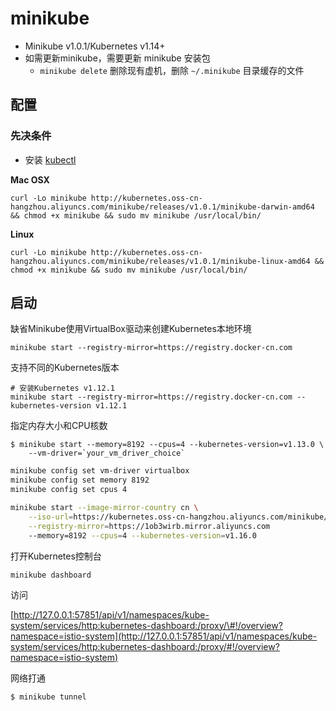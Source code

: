 # minikube

* Minikube v1.0.1/Kubernetes v1.14+
* 如需更新minikube，需要更新 minikube 安装包
  * `minikube delete` 删除现有虚机，删除 `~/.minikube` 目录缓存的文件

## 配置

### 先决条件

* 安装 [kubectl](https://kubernetes.io/docs/tasks/kubectl/install/)

**Mac OSX**

```text
curl -Lo minikube http://kubernetes.oss-cn-hangzhou.aliyuncs.com/minikube/releases/v1.0.1/minikube-darwin-amd64 && chmod +x minikube && sudo mv minikube /usr/local/bin/
```

**Linux**

```text
curl -Lo minikube http://kubernetes.oss-cn-hangzhou.aliyuncs.com/minikube/releases/v1.0.1/minikube-linux-amd64 && chmod +x minikube && sudo mv minikube /usr/local/bin/
```

## 启动

缺省Minikube使用VirtualBox驱动来创建Kubernetes本地环境

```text
minikube start --registry-mirror=https://registry.docker-cn.com
```

支持不同的Kubernetes版本

```text
# 安装Kubernetes v1.12.1
minikube start --registry-mirror=https://registry.docker-cn.com --kubernetes-version v1.12.1
```

指定内存大小和CPU核数

```text
$ minikube start --memory=8192 --cpus=4 --kubernetes-version=v1.13.0 \
    --vm-driver=`your_vm_driver_choice`
```

```bash
minikube config set vm-driver virtualbox
minikube config set memory 8192
minikube config set cpus 4

minikube start --image-mirror-country cn \
    --iso-url=https://kubernetes.oss-cn-hangzhou.aliyuncs.com/minikube/iso/minikube-v1.5.0.iso \
    --registry-mirror=https://1ob3wirb.mirror.aliyuncs.com
    --memory=8192 --cpus=4 --kubernetes-version=v1.16.0 
```

打开Kubernetes控制台

```text
minikube dashboard
```

访问

[http://127.0.0.1:57851/api/v1/namespaces/kube-system/services/http:kubernetes-dashboard:/proxy/\#!/overview?namespace=istio-system](http://127.0.0.1:57851/api/v1/namespaces/kube-system/services/http:kubernetes-dashboard:/proxy/#!/overview?namespace=istio-system)

网络打通

```text
$ minikube tunnel
```


